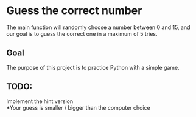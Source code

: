 # Guess the correct number

The main function will randomly choose a number between 0 and 15, and our goal is to guess the correct one in a maximum of 5 tries.

## Goal

The purpose of this project is to practice Python with a simple game.

## TODO:
Implement the hint version  
    *Your guess is smaller / bigger than the computer choice
